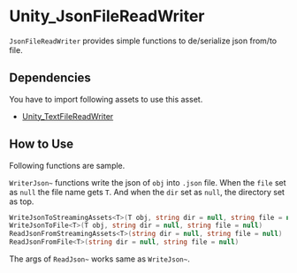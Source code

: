 # Unity_JsonFileReadWriter

``JsonFileReadWriter`` provides simple functions to de/serialize json from/to file.

## Dependencies

You have to import following assets to use this asset.

- [Unity_TextFileReadWriter](https://github.com/XJINE/Unity_TextFileReadWriter)

## How to Use

Following functions are sample.

``WriterJson~`` functions write the json of ``obj`` into ``.json`` file.
When the ``file`` set as ``null`` the file name gets ``T``.
And when the ``dir`` set as ``null``, the directory set as top.

```csharp
WriteJsonToStreamingAssets<T>(T obj, string dir = null, string file = null)
WriteJsonToFile<T>(T obj, string dir = null, string file = null)
ReadJsonFromStreamingAssets<T>(string dir = null, string file = null)
ReadJsonFromFile<T>(string dir = null, string file = null)
```

The args of ``ReadJson~`` works same as ``WriteJson~``.